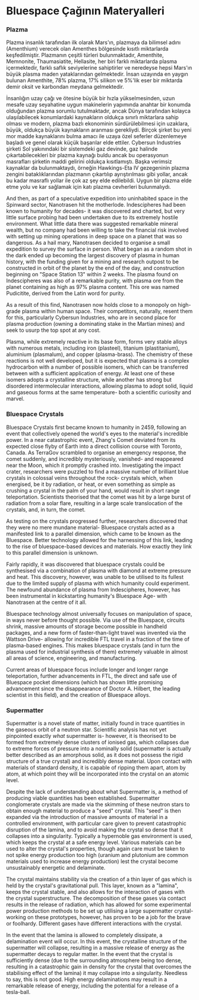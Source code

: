 # Bluespace Çağının Materyalleri

### Plazma
Plazma insanlık tarafından ilk olarak Mars'ın, plazmaya da bilimsel adını (Amenthium) verecek olan Amenthes bölgesinde kısıtlı miktarlarda keşfedilmiştir. Plazmanın çeşitli türleri bulunmaktadır, Amenthite, Memnonite, Thaumasiatite, Hellasite, her biri farklı miktarlarda plasma içermektedir, farklı saflık seviyelerine sahiptirler ve neredeyse hepsi Mars'ın büyük plasma maden yataklarından gelmektedir. İnsan uzayında en yaygın bulunan Amenthite, 78% plazma, 17% silikon ve 5%'lik eser bir miktarda demir oksit ve karbondan meydana gelmektedir.

İnsanlığın uzay çağı ve ötesine büyük bir hızla yükselmesinden, uzun mesafe uzay seyahatine uygun makinelerin yapımında anahtar bir konumda olduğundan plazma sorumlu tutulmaktadır, ancak Dünya tarafından kolayca ulaşılabilecek konumlardaki kaynakların oldukça sınırlı miktarlara sahip olması  ve modern, plazma bazlı ekonominin sürdürülebilmesi için uzaklara, büyük, oldukça büyük kaynakların aranması gerekliydi. Birçok şirket bu yeni mor madde kaynaklarını bulma amacı ile uzaya özel seferler düzenlemeye başladı ve genel olarak küçük başarılar elde ettiler. Cybersun Industries şirketi Sol yakınındaki bir sistemdeki gaz devinde, gaz halinde çıkartabilecekleri bir plazma kaynağı buldu ancak bu operasyonun masrafları şirketin maddi gelirini oldukça kısıtlamıştı. Başka verimsiz kaynaklar da bulunmaktaydı, örneğin Hawkings-Eta IV gezegeninin plazma zengini bataklıklarından plazmanın çıkartılıp ayrıştırılması gibi yollar, ancak bu kadar masraflı yollar ile çok az şey elde edilebildi. Uygun bir plazma elde etme yolu ve kar sağlamak için katı plazma cevherleri bulunmalıydı.

And then, as part of a speculative expedition into uninhabited space in the Spinward sector, Nanotrasen hit the motherlode. Indescipheres had been known to humanity for decades- it was discovered and charted, but very little surface probing had been undertaken due to its extremely hostile environment. What little data there was suggested remarkable mineral wealth, but no company had been willing to take the financial risk involved with setting up mining operations in deep space on a planet that was so dangerous. As a hail mary, Nanotrasen decided to organise a small expedition to survey the surface in person. What began as a random shot in the dark ended up becoming the largest discovery of plasma in human history, with the funding given for a mining and research outpost to be constructed in orbit of the planet by the end of the day, and construction beginning on "Space Station 13" within 2 weeks. The plasma found on Indescipheres was also of a remarkable purity, with plasma ore from the planet containing as high as 97% plasma content. This ore was named Pudicitite, derived from the Latin word for purity.

As a result of this find, Nanotrasen now holds close to a monopoly on high-grade plasma within human space. Their competitors, naturally, resent them for this, particularly Cybersun Industries, who are in second place for plasma production (owning a dominating stake in the Martian mines) and seek to usurp the top spot at any cost.

Plasma, while extremely reactive in its base form, forms very stable alloys with numerous metals, including iron (plasteel), titanium (plastitanium), aluminium (plasmalum), and copper (plasma-brass). The chemistry of these reactions is not well developed, but it is expected that plasma is a complex hydrocarbon with a number of possible isomers, which can be transferred between with a sufficient application of energy. At least one of these isomers adopts a crystalline structure, while another has strong but disordered intermolecular interactions, allowing plasma to adopt solid, liquid and gaseous forms at the same temperature- both a scientific curiosity and marvel.

### Bluespace Crystals
Bluespace Crystals first became known to humanity in 2459, following an event that collectively opened the world's eyes to the material's incredible power. In a near catastrophic event, Zhang's Comet deviated from its expected close flyby of Earth into a direct collision course with Toronto, Canada. As TerraGov scrambled to organise an emergency response, the comet suddenly, and incredibly mysteriously, vanished- and reappeared near the Moon, which it promptly crashed into. Investigating the impact crater, researchers were puzzled to find a massive number of brilliant blue crystals in colossal veins throughout the rock- crystals which, when energised, be it by radiation, or heat, or even something as simple as crushing a crystal in the palm of your hand, would result in short range teleportation. Scientists theorised that the comet was hit by a large burst of radiation from a solar flare, resulting in a large scale translocation of the crystals, and, in turn, the comet.

As testing on the crystals progressed further, researchers discovered that they were no mere mundane material- Bluespace crystals acted as a manifested link to a parallel dimension, which came to be known as the Bluespace. Better technology allowed for the harnessing of this link, leading to the rise of bluespace-based devices and materials. How exactly they link to this parallel dimension is unknown.

Fairly rapidly, it was discovered that bluespace crystals could be synthesised via a combination of plasma with diamond at extreme pressure and heat. This discovery, however, was unable to be utilised to its fullest due to the limited supply of plasma with which humanity could experiment. The newfound abundance of plasma from Indescipheres, however, has been instrumental in kickstarting humanity's Bluespace Age- with Nanotrasen at the centre of it all.

Bluespace technology almost universally focuses on manipulation of space, in ways never before thought possible. Via use of the Bluespace, circuits shrink, massive amounts of storage become possible in handheld packages, and a new form of faster-than-light travel was invented via the Wattson Drive- allowing for incredible FTL travel in a fraction of the time of plasma-based engines. This makes bluespace crystals (and in turn the plasma used for industrial synthesis of them) extremely valuable in almost all areas of science, engineering, and manufacturing.

Current areas of bluespace focus include longer and longer range teleportation, further advancements in FTL, the direct and safe use of Bluespace pocket dimensions (which has shown little promising advancement since the disappearance of Doctor A. Hilbert, the leading scientist in this field), and the creation of Bluespace alloys.

### Supermatter
Supermatter is a novel state of matter, initially found in trace quantities in the gaseous orbit of a neutron star. Scientific analysis has not yet pinpointed exactly *what* supermatter is- however, it is theorised to be formed from extremely dense clusters of ionised gas, which collapses due to extreme forces of pressure into a nominally solid (supermatter is actually better described as an amorphous solid, as it does not possess the rigid structure of a true crystal) and incredibly dense material. Upon contact with materials of standard density, it is capable of ripping them apart, atom by atom, at which point they will be incorporated into the crystal on an atomic level.

Despite the lack of understanding about what Supermatter is, a method of producing viable quantities has been established. Supermatter conglomerate crystals are made via the skimming of these neutron stars to obtain enough material to produce a "seed" crystal. This "seed" is then expanded via the introduction of massive amounts of material in a controlled environment, with particular care given to prevent catastrophic disruption of the lamina, and to avoid making the crystal so dense that it collapses into a singularity. Typically a hypernoble gas environment is used, which keeps the crystal at a safe energy level. Various materials can be used to alter the crystal's properties, though again care must be taken to not spike energy production too high (uranium and plutonium are common materials used to increase energy production) lest the crystal become unsustainably energetic and delaminate.

The crystal maintains stability via the creation of a thin layer of gas which is held by the crystal's gravitational pull. This layer, known as a "lamina", keeps the crystal stable, and also allows for the interaction of gases with the crystal superstructure. The decomposition of these gases via contact results in the release of radiation, which has allowed for some experimental power production methods to be set up utilising a large supermatter crystal- working on these prototypes, however, has proven to be a job for the brave or foolhardy. Different gases have different interactions with the crystal.

In the event that the lamina is allowed to completely dissipate, a delamination event will occur. In this event, the crystalline structure of the supermatter will collapse, resulting in a massive release of energy as the supermatter decays to regular matter. In the event that the crystal is sufficiently dense (due to the surrounding atmosphere being too dense, resulting in a catastrophic gain in density for the crystal that overcomes the stabilising effect of the lamina) it may collapse into a singularity. Needless to say, this is not good. High energy delaminations may result in a remarkable release of energy, including the potential for a release of a tesla-ball.
